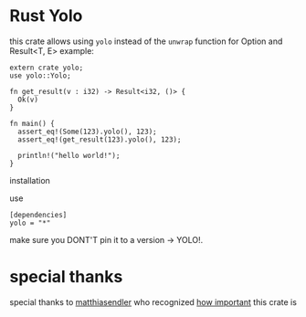 # Rust Yolo

this crate allows using `yolo` instead of the `unwrap` function for Option<T> and Result<T, E>
example:

```
extern crate yolo;
use yolo::Yolo;

fn get_result(v : i32) -> Result<i32, ()> {
  Ok(v)
}

fn main() {
  assert_eq!(Some(123).yolo(), 123);
  assert_eq!(get_result(123).yolo(), 123);

  println!("hello world!");
}
```

installation

use

```
[dependencies]
yolo = "*"
```

make sure you DONT'T pin it to a version -> YOLO!.

# special thanks
special thanks to [matthiasendler](https://github.com/mre) who recognized [how important](https://twitter.com/matthiasendler/status/696769903022497792) this crate is 
